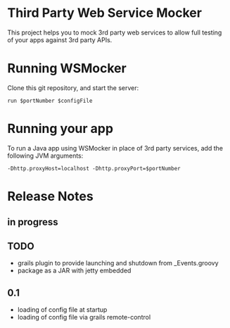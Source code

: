 Third Party Web Service Mocker
==============================

This project helps you to mock 3rd party web services to allow full testing of your apps against 3rd party APIs.

# Running WSMocker

Clone this git repository, and start the server:

	run $portNumber $configFile

# Running your app

To run a Java app using WSMocker in place of 3rd party services, add the following JVM arguments:

	-Dhttp.proxyHost=localhost -Dhttp.proxyPort=$portNumber

# Release Notes

## in progress

## TODO

* grails plugin to provide launching and shutdown from _Events.groovy
* package as a JAR with jetty embedded

## 0.1

* loading of config file at startup
* loading of config file via grails remote-control

